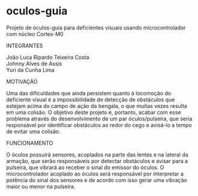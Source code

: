 # oculos-guia
Projeto de óculos-guia para deficientes visuais usando microcontrolador com núcleo Cortex-M0

INTEGRANTES

  João Luca Ripardo Teixeira Costa   
  Johnny Alves de Assis   
  Yuri da Cunha Lima


MOTIVAÇÃO

Uma das dificuldades que ainda persistem quanto à locomoção do deficiente visual é a impossibilidade de detecção de obstáculos que estejam acima do campo de ação da bengala, o que muitas vezes resulta em uma colisão.
O objetivo deste projeto é, portanto, acabar com esse problema através do desenvolvimento de um par óculos/pulseira,  que seria responsável por identificar obstáculos ao redor do cego e avisá-lo a tempo de evitar uma colisão. 

FUNCIONAMENTO

O óculos possuirá sensores, acoplados na parte das lentes e na lateral da armação, que serão responsáveis por detectar obstáculos e avisar para a pulseira, que vibrará ao receber o sinal do emissor do óculos. O microcontrolador acoplado ao óculos será responsável por interpretar a potência do sinal dos sensores e de acordo com isso gerar uma vibração maior ou menor na pulseira.
